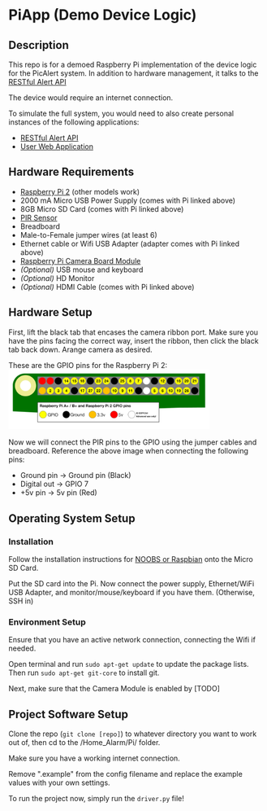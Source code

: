 # PiApp (Demo Device Logic)

## Description

This repo is for a demoed Raspberry Pi implementation of the device logic for the PicAlert system. In addition to hardware management, it talks to the [RESTful Alert API](https://github.com/PicAlert/MeanApp)

The device would require an internet connection.

To simulate the full system, you would need to also create personal instances of the following applications:

* [RESTful Alert API](https://github.com/PicAlert/MeanApp)
* [User Web Application](https://github.com/PicAlert/FlaskApi)

## Hardware Requirements

+ [Raspberry Pi 2](http://www.amazon.com/gp/product/B00MV6TAJI) (other models work)
+ 2000 mA Micro USB Power Supply (comes with Pi linked above)
+ 8GB Micro SD Card (comes with Pi linked above)
+ [PIR Sensor](http://www.amazon.com/Adafruit-LK-918O-SANV-FBACA-PIR-Motion-Sensor/dp/B00JOZTAC6/)
+ Breadboard
+ Male-to-Female jumper wires (at least 6)
+ Ethernet cable or Wifi USB Adapter (adapter comes with Pi linked above)
+ [Raspberry Pi Camera Board Module](http://www.amazon.com/Raspberry-5MP-Camera-Board-Module/dp/B00E1GGE40)
+ *(Optional)* USB mouse and keyboard
+ *(Optional)* HD Monitor
+ *(Optional)* HDMI Cable (comes with Pi linked above)

## Hardware Setup
First, lift the black tab that encases the camera ribbon port. Make sure you have the pins facing the correct way, insert the ribbon, then click the black tab back down. Arange camera as desired.

These are the GPIO pins for the Raspberry Pi 2:
<img src="gpio-numbers-pi2.png" width="396">

Now we will connect the PIR pins to the GPIO using the jumper cables and breadboard. Reference the above image when connecting the following pins:

+ Ground pin -> Ground pin (Black)
+ Digital out -> GPIO 7
+ +5v pin -> 5v pin (Red)

## Operating System Setup
### Installation
Follow the installation instructions for [NOOBS or Raspbian](https://www.raspberrypi.org/downloads/) onto the Micro SD Card.

Put the SD card into the Pi. Now connect the power supply, Ethernet/WiFi USB Adapter, and monitor/mouse/keyboard if you have them. (Otherwise, SSH in)

### Environment Setup
Ensure that you have an active network connection, connecting the Wifi if needed.

Open terminal and run ```sudo apt-get update``` to update the package lists. Then run ```sudo apt-get git-core``` to install git.

Next, make sure that the Camera Module is enabled by [TODO]

## Project Software Setup
Clone the repo (```git clone [repo]```) to whatever directory you want to work out of, then cd to the /Home_Alarm/Pi/ folder.

Make sure you have a working internet connection.

Remove ".example" from the config filename and replace the example values with your own settings.

To run the project now, simply run the ```driver.py``` file!